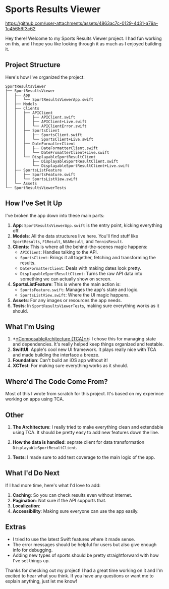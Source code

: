 # Sports Results Viewer

https://github.com/user-attachments/assets/4863ac7c-0129-4d31-a79a-1c45656f3c62

Hey there! Welcome to my Sports Results Viewer project. I had fun working on this, and I hope you like looking through it as much as I enjoyed building it.

## Project Structure

Here's how I've organized the project:

```
SportResultsViewer
├── SportResultsViewer
│   ├── App
│   │   └── SportResultsViewerApp.swift
│   ├── Models
│   ├── Clients
│   │   ├── APIClient
│   │   │   ├── APIClient.swift
│   │   │   ├── APIClient+Live.swift
│   │   │   └── APIClientError.swift
│   │   ├── SportsClient
│   │   │   ├── SportsClient.swift
│   │   │   └── SportsClient+Live.swift
│   │   ├── DateFormatterClient
│   │   │   ├── DateFormatterClient.swift
│   │   │   └── DateFromatterClient+Live.swift
│   │   └── DisplayableSportResultClient
│   │       ├── DisplayableSportResultClient.swift
│   │       └── DisplayableSportResultClient+Live.swift
│   ├── SportsListFeature
│   │   ├── SportsFeature.swift
│   │   └── SportsListView.swift
│   └── Assets
└── SportResultsViewerTests
```

## How I've Set It Up

I've broken the app down into these main parts:

1. **App**: `SportResultsViewerApp.swift` is the entry point, kicking everything off.
2. **Models**: All the data structures live here. You'll find stuff like `SportResults`, `F1Result`, `NBAResult`, and `TennisResult`.
3. **Clients**: This is where all the behind-the-scenes magic happens:
   - `APIClient`: Handles talking to the API.
   - `SportsClient`: Brings it all together, fetching and transforming the results.
   - `DateFormatterClient`: Deals with making dates look pretty.
   - `DisplayableSportResultClient`: Turns the raw API data into something we can actually show on screen.
4. **SportsListFeature**: This is where the main action is:
   - `SportsFeature.swift`: Manages the app's state and logic.
   - `SportsListView.swift`: Where the UI magic happens.
5. **Assets**: For any images or resources the app needs.
6. **Tests**: In `SportResultsViewerTests`, making sure everything works as it should.

## What I'm Using

1. *[*ComposableArchitecture (TCA)**](https://github.com/pointfreeco/swift-composable-architecture): I chose this for managing state and dependencies. It's really helped keep things organized and testable.
2. **SwiftUI**: Apple's cool new UI framework. It plays really nice with TCA and made building the interface a breeze.
3. **Foundation**: Can't build an iOS app without it!
4. **XCTest**: For making sure everything works as it should.

## Where'd The Code Come From?

Most of this I wrote from scratch for this project. It's based on my experince working on apps using TCA.

## Other

1. **The Architecture**: I really tried to make everything clean and extendable using TCA. It should be pretty easy to add new features down the line.

2. **How the data is handled**: seprate client for data transformation `DisplayableSportResultClient`. 

3. **Tests**: I made sure to add test coverage to the main logic of the app.

## What I'd Do Next

If I had more time, here's what I'd love to add:

1. **Caching**: So you can check results even without internet.
2. **Pagination**: Not sure if the API supports that.
3. **Localization**: 
5. **Accessibility**: Making sure everyone can use the app easily.

## Extras

- I tried to use the latest Swift features where it made sense.
- The error messages should be helpful for users but also give enough info for debugging.
- Adding new types of sports should be pretty straightforward with how I've set things up.

Thanks for checking out my project! I had a great time working on it and I'm excited to hear what you think. If you have any questions or want me to explain anything, just let me know!
